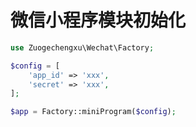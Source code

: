 # 微信小程序模块初始化

```php
use Zuogechengxu\Wechat\Factory;

$config = [
    'app_id' => 'xxx',
    'secret' => 'xxx',
];

$app = Factory::miniProgram($config);
```
